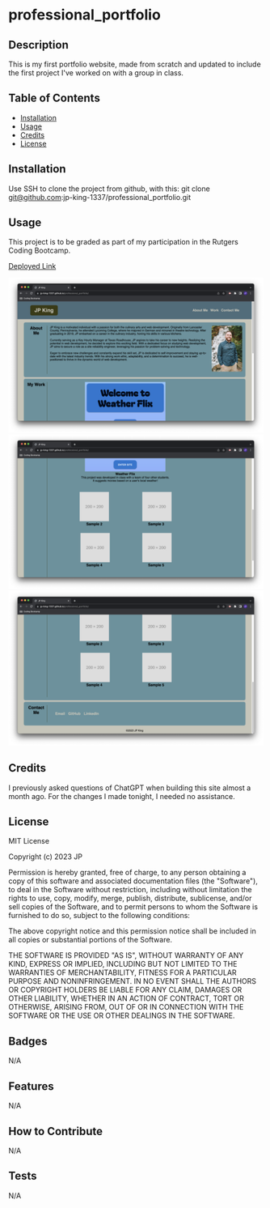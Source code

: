 # professional_portfolio

## Description

This is my first portfolio website, made from scratch and updated to include the first project I've worked on with a group in class.


## Table of Contents

- [Installation](#installation)
- [Usage](#usage)
- [Credits](#credits)
- [License](#license)


## Installation

Use SSH to clone the project from github, with this:
git clone git@github.com:jp-king-1337/professional_portfolio.git


## Usage

This project is to be graded as part of my participation in the Rutgers Coding Bootcamp.

[Deployed Link](https://jp-king-1337.github.io/professional_portfolio/)

![first photo](assets/images/screenshots/screenshot_1Portfolio_v2.png)
![second photo](assets/images/screenshots/screenshot_2Portfolio_v2.png)
![third photo](assets/images/screenshots/screenshot_3Portfolio_v2.png)


## Credits

I previously asked questions of ChatGPT when building this site almost a month ago. For the changes I made tonight, I needed no assistance.


## License

MIT License

Copyright (c) 2023 JP

Permission is hereby granted, free of charge, to any person obtaining a copy
of this software and associated documentation files (the "Software"), to deal
in the Software without restriction, including without limitation the rights
to use, copy, modify, merge, publish, distribute, sublicense, and/or sell
copies of the Software, and to permit persons to whom the Software is
furnished to do so, subject to the following conditions:

The above copyright notice and this permission notice shall be included in all
copies or substantial portions of the Software.

THE SOFTWARE IS PROVIDED "AS IS", WITHOUT WARRANTY OF ANY KIND, EXPRESS OR
IMPLIED, INCLUDING BUT NOT LIMITED TO THE WARRANTIES OF MERCHANTABILITY,
FITNESS FOR A PARTICULAR PURPOSE AND NONINFRINGEMENT. IN NO EVENT SHALL THE
AUTHORS OR COPYRIGHT HOLDERS BE LIABLE FOR ANY CLAIM, DAMAGES OR OTHER
LIABILITY, WHETHER IN AN ACTION OF CONTRACT, TORT OR OTHERWISE, ARISING FROM,
OUT OF OR IN CONNECTION WITH THE SOFTWARE OR THE USE OR OTHER DEALINGS IN THE
SOFTWARE.


## Badges

N/A


## Features

N/A


## How to Contribute

N/A


## Tests

N/A